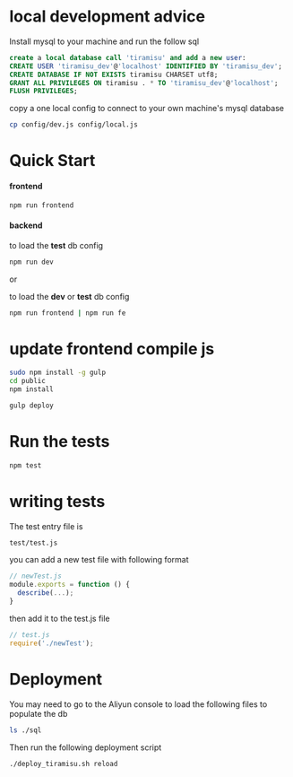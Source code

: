 # local development advice
Install mysql to your machine and run the follow sql
```sql
create a local database call 'tiramisu' and add a new user:
CREATE USER 'tiramisu_dev'@'localhost' IDENTIFIED BY 'tiramisu_dev';
CREATE DATABASE IF NOT EXISTS tiramisu CHARSET utf8;
GRANT ALL PRIVILEGES ON tiramisu . * TO 'tiramisu_dev'@'localhost';
FLUSH PRIVILEGES;
```
copy a one local config to connect to your own machine's mysql database
```bash
cp config/dev.js config/local.js
```
# Quick Start
#### frontend
```bash
npm run frontend
```
#### backend
to load the **test** db config

```bash
npm run dev
```
or

to load the **dev** or **test** db config

```bash
npm run frontend | npm run fe 
```
# update frontend compile js
```bash
sudo npm install -g gulp
cd public
npm install
```
```bash
gulp deploy
```

# Run the tests
```bash
npm test
```

# writing tests
The test entry file is
```bash
test/test.js
```
you can add a new test file with following format
```js
// newTest.js
module.exports = function () {
  describe(...);
}
```
then add it to the test.js file
```js
// test.js
require('./newTest');
```
# Deployment
You may need to go to the Aliyun console to load the following files to populate the db
```bash
ls ./sql
```
Then run the following deployment script
```bash
./deploy_tiramisu.sh reload
```

